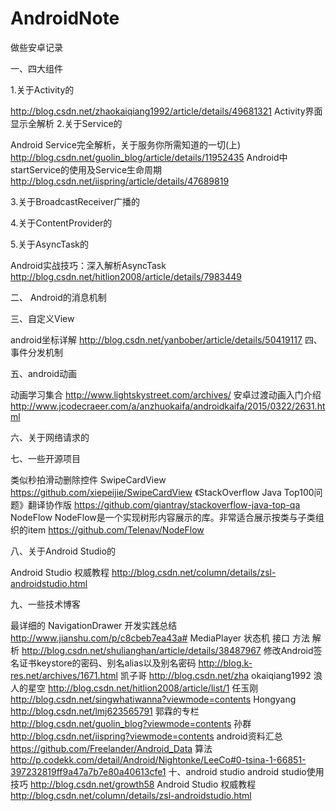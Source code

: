 # AndroidNote

做些安卓记录

一、四大组件

1.关于Activity的

http://blog.csdn.net/zhaokaiqiang1992/article/details/49681321 Activity界面显示全解析
2.关于Service的

Android Service完全解析，关于服务你所需知道的一切(上) http://blog.csdn.net/guolin_blog/article/details/11952435
Android中startService的使用及Service生命周期          http://blog.csdn.net/iispring/article/details/47689819

3.关于BroadcastReceiver广播的

4.关于ContentProvider的

5.关于AsyncTask的

Android实战技巧：深入解析AsyncTask  http://blog.csdn.net/hitlion2008/article/details/7983449

二、 Android的消息机制

三、自定义View

android坐标详解       http://blog.csdn.net/yanbober/article/details/50419117
四、事件分发机制

五、android动画

动画学习集合   http://www.lightskystreet.com/archives/
安卓过渡动画入门介绍  http://www.jcodecraeer.com/a/anzhuokaifa/androidkaifa/2015/0322/2631.html

六、关于网络请求的

七、一些开源项目

类似秒拍滑动删除控件 SwipeCardView  https://github.com/xiepeijie/SwipeCardView
《StackOverflow Java Top100问题》翻译协作版  https://github.com/giantray/stackoverflow-java-top-qa
NodeFlow NodeFlow是一个实现树形内容展示的库。非常适合展示按类与子类组织的item   https://github.com/Telenav/NodeFlow

八、关于Android Studio的

Android Studio 权威教程     http://blog.csdn.net/column/details/zsl-androidstudio.html

九、一些技术博客

最详细的 NavigationDrawer 开发实践总结  http://www.jianshu.com/p/c8cbeb7ea43a#
MediaPlayer 状态机 接口 方法 解析 http://blog.csdn.net/shulianghan/article/details/38487967
修改Android签名证书keystore的密码、别名alias以及别名密码 http://blog.k-res.net/archives/1671.html
凯子哥      http://blog.csdn.net/zha okaiqiang1992
浪人的星空  http://blog.csdn.net/hitlion2008/article/list/1
任玉刚      http://blog.csdn.net/singwhatiwanna?viewmode=contents
Hongyang    http://blog.csdn.net/lmj623565791
郭霖的专栏            http://blog.csdn.net/guolin_blog?viewmode=contents
孙群                  http://blog.csdn.net/iispring?viewmode=contents 
android资料汇总       https://github.com/Freelander/Android_Data
算法                  http://p.codekk.com/detail/Android/Nightonke/LeeCo#0-tsina-1-66851-397232819ff9a47a7b7e80a40613cfe1
十、android studio
android studio使用技巧    http://blog.csdn.net/growth58
Android Studio 权威教程   http://blog.csdn.net/column/details/zsl-androidstudio.html
